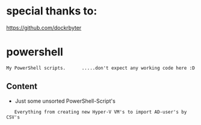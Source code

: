 # special thanks to:
https://github.com/dockrbyter

# powershell
```
My PowerShell scripts.      .....don't expect any working code here :D
 ```
 
 ## Content
  - Just some unsorted PowerShell-Script's
  
```
   Everything from creating new Hyper-V VM's to import AD-user's by CSV's
```
